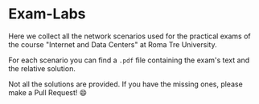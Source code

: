 # Exam-Labs
Here we collect all the network scenarios used for the practical exams of the course "Internet and Data Centers" at 
Roma Tre University.

For each scenario you can find a `.pdf` file containing the exam's text and the relative solution. 

Not all the solutions are provided. If you have the missing ones, please make a Pull Request! :smile: 
